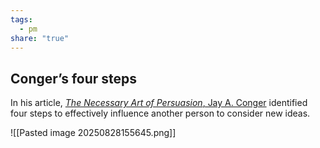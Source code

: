 ```yaml
---
tags:
  - pm
share: "true"
---
```

## **Conger’s four steps**

In his article, [_The Necessary Art of Persuasion_, Jay A. Conger](https://depts.washington.edu/edgh/namibia-lio/files/necessary_art_of_persuasion.pdf) identified four steps to effectively influence another person to consider new ideas. 
 

![[Pasted image 20250828155645.png]]